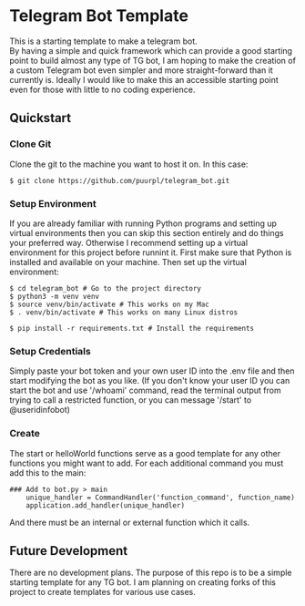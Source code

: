 # Telegram Bot Template

This is a starting template to make a telegram bot.  
By having a simple and quick framework which can provide a good starting point to build almost any type of TG bot, I am hoping to make the creation of a custom Telegram bot even simpler and more straight-forward than it currently is. 
Ideally I would like to make this an accessible starting point even for those with little to no coding experience.

## Quickstart

### Clone Git

Clone the git to the machine you want to host it on. In this case:
~~~
$ git clone https://github.com/puurpl/telegram_bot.git
~~~

### Setup Environment

If you are already familiar with running Python programs and setting up virtual environments then you can skip this section entirely and do things your preferred way.
Otherwise I recommend setting up a virtual environment for this project before runnint it. First make sure that Python is installed and available on your machine.
Then set up the virtual environment:

~~~
$ cd telegram_bot # Go to the project directory
$ python3 -m venv venv 
$ source venv/bin/activate # This works on my Mac
$ . venv/bin/activate # This works on many Linux distros

$ pip install -r requirements.txt # Install the requirements
~~~

### Setup Credentials

Simply paste your bot token and your own user ID into the .env file and then start modifying the bot as you like. (If you don't know your user ID you can start the bot and use '/whoami' command, read the terminal output from trying to call a restricted function, or you can message '/start' to @useridinfobot)

### Create

The start or helloWorld functions serve as a good template for any other functions you might want to add. For each additional command you must add this to the main:

~~~
### Add to bot.py > main
    unique_handler = CommandHandler('function_command', function_name)
    application.add_handler(unique_handler)
~~~

And there must be an internal or external function which it calls.




## Future Development

There are no development plans. The purpose of this repo is to be a simple starting template for any TG bot. I am planning on creating forks of this project to create templates for various use cases.
